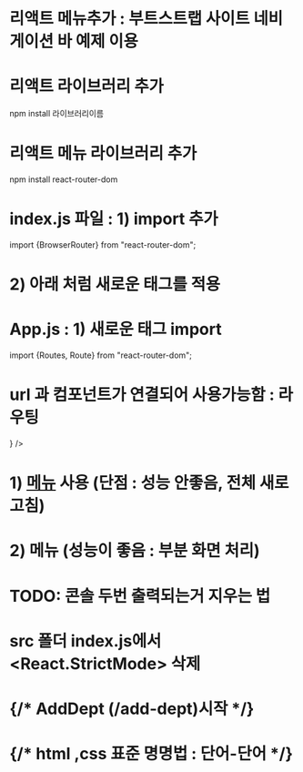 # 리액트 메뉴추가 : 부트스트랩 사이트 네비게이션 바 예제 이용

# 리액트 라이브러리 추가
npm install 라이브러리이름 

# 리액트 메뉴 라이브러리 추가
npm install react-router-dom

# index.js 파일 : 1) import 추가 
import {BrowserRouter} from "react-router-dom";

# 2) 아래 처럼 새로운 태그를 적용
  <BrowserRouter>
    <App />
  </BrowserRouter>

# App.js : 1) 새로운 태그 import 
import {Routes, Route} from "react-router-dom";
# <Routes><Route /></Routes>
# url 과 컴포넌트가 연결되어 사용가능함 : 라우팅
<Routes>
    <Route path="url" element={<컴포넌트명 />} />
</Routes>

# 1) <a href="url">메뉴</a> 사용 (단점 : 성능 안좋음, 전체 새로고침)
# 2) <Link to="url">메뉴</Link> (성능이 좋음 : 부분 화면 처리)


# TODO: 콘솔 두번 출력되는거 지우는 법
# src 폴더 index.js에서 <React.StrictMode> 삭제


# {/* AddDept (/add-dept)시작 */}
# {/* html ,css 표준 명명법 : 단어-단어 */}